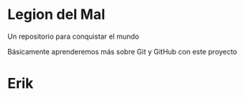 # Legion del Mal
Un repositorio para conquistar el mundo

Básicamente aprenderemos más sobre Git y GitHub con este proyecto

# Erik